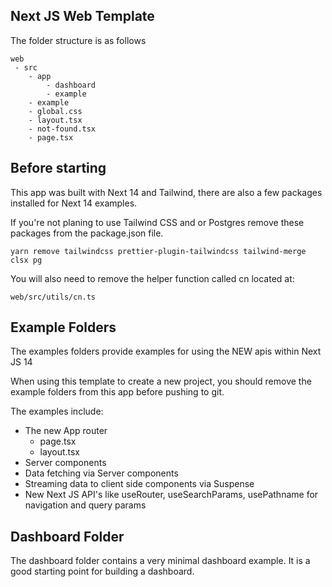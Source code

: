 

## Next JS Web Template

The folder structure is as follows
```
web 
 - src
    - app
        - dashboard
        - example
    - example
    - global.css
    - layout.tsx
    - not-found.tsx
    - page.tsx
```

## Before starting

This app was built with Next 14 and Tailwind, there are also a few packages installed for Next 14 examples.

If you're not planing to use Tailwind CSS and or Postgres remove these packages from the package.json file.

```
yarn remove tailwindcss prettier-plugin-tailwindcss tailwind-merge clsx pg
```

You will also need to remove the helper function called cn located at:

```
web/src/utils/cn.ts
```

## Example Folders

The examples folders provide examples for using the NEW apis within Next JS 14

When using this template to create a new project, you should remove the example folders from this app before pushing to git.

The examples include:

- The new App router
    - page.tsx
    - layout.tsx
- Server components
- Data fetching via Server components
- Streaming data to client side components via Suspense 
- New Next JS API's like useRouter, useSearchParams, usePathname for navigation and query params 


## Dashboard Folder

The dashboard folder contains a very minimal dashboard example. It is a good starting point for building a dashboard.

